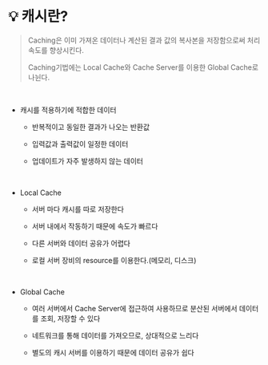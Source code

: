 # 💡 **캐시란?**

> Caching은 이미 가져온 데이터나 계산된 결과 값의 복사본을 저장함으로써 처리 속도를 향상시킨다.
>
> Caching기법에는 Local Cache와 Cache Server를 이용한 Global Cache로 나뉜다.

<br>

- 캐시를 적용하기에 적합한 데이터

  - 반복적이고 동일한 결과가 나오는 반환값
  
  - 입력값과 출력값이 일정한 데이터
  
  - 업데이트가 자주 발생하지 않는 데이터
  
 <br>

- Local Cache

  - 서버 마다 캐시를 따로 저장한다
  
  - 서버 내에서 작동하기 때문에 속도가 빠르다

  - 다른 서버와 데이터 공유가 어렵다

  - 로컬 서버 장비의 resource를 이용한다.(메모리, 디스크)

<br>

- Global Cache

  - 여러 서버에서 Cache Server에 접근하여 사용하므로 분산된 서버에서 데이터를 조회, 저장할 수 있다

  - 네트워크를 통해 데이터를 가져오므로, 상대적으로 느리다

  - 별도의 캐시 서버를 이용하기 때문에 데이터 공유가 쉽다
